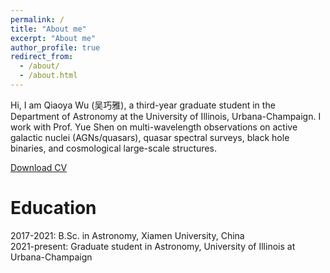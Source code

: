 ```yaml
---
permalink: /
title: "About me"
excerpt: "About me"
author_profile: true
redirect_from:
  - /about/
  - /about.html
---
```

Hi, I am Qiaoya Wu (吴巧雅), a third-year graduate student in the Department of Astronomy at the University of Illinois, Urbana-Champaign.
I work with Prof. Yue Shen on multi-wavelength observations on active galactic nuclei (AGNs/quasars), quasar spectral surveys, black hole binaries, and cosmological large-scale structures.

[Download CV](http://qiaoyawu.github.io/files/CV_for_web.pdf)

Education
======
2017-2021: B.Sc. in Astronomy, Xiamen University, China \
2021-present: Graduate student in Astronomy, University of Illinois at Urbana-Champaign
